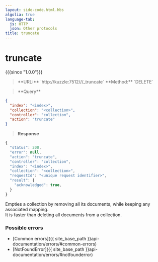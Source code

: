 ```yaml
---
layout: side-code.html.hbs
algolia: true
language-tab:
  js: HTTP
  json: Other protocols
title: truncate
---
```


# truncate

{{{since "1.0.0"}}}

<blockquote class="js">
<p>
**URL:** `http://kuzzle:7512/<index>/<collection>/_truncate`  
**Method:** `DELETE`
</p>
</blockquote>

<blockquote class="json">
<p>
**Query**
</p>
</blockquote>


```json
{
  "index": "<index>",
  "collection": "<collection>",
  "controller": "collection",
  "action": "truncate"
}
```

>**Response**

```javascript
{
  "status": 200,
  "error": null,
  "action": "truncate",
  "controller": "collection",
  "index": "<index>",
  "collection": "<collection>",
  "requestId": "<unique request identifier>",
  "result": {
    "acknowledged": true,
  }
}
```

Empties a collection by removing all its documents, while keeping any associated mapping.  
It is faster than deleting all documents from a collection.

### Possible errors

- [Common errors]({{ site_base_path }}api-documentation/errors/#common-errors)
- [NotFoundError]({{ site_base_path }}api-documentation/errors/#notfounderror)
